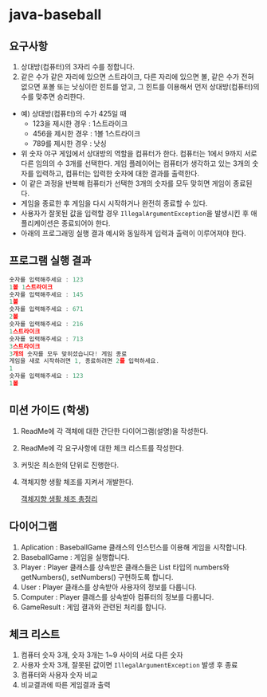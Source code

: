 # java-baseball
## 요구사항

1. 상대방(컴퓨터)의 3자리 수를 정합니다.
2. 같은 수가 같은 자리에 있으면 스트라이크, 다른 자리에 있으면 볼, 같은 수가 전혀 없으면 포볼 또는 낫싱이란 힌트를 얻고, 그 힌트를 이용해서 먼저 상대방(컴퓨터)의 수를 맞추면 승리한다.
- 예) 상대방(컴퓨터)의 수가 425일 때
  - 123을 제시한 경우 : 1스트라이크
  - 456을 제시한 경우 : 1볼 1스트라이크
  - 789를 제시한 경우 : 낫싱
- 위 숫자 야구 게임에서 상대방의 역할을 컴퓨터가 한다. 컴퓨터는 1에서 9까지 서로 다른 임의의 수 3개를 선택한다. 게임 플레이어는 컴퓨터가 생각하고 있는 3개의 숫자를 입력하고, 컴퓨터는 입력한 숫자에 대한 결과를 출력한다.
- 이 같은 과정을 반복해 컴퓨터가 선택한 3개의 숫자를 모두 맞히면 게임이 종료된다.
- 게임을 종료한 후 게임을 다시 시작하거나 완전히 종료할 수 있다.
- 사용자가 잘못된 값을 입력할 경우 `IllegalArgumentException`을 발생시킨 후 애플리케이션은 종료되어야 한다.
- 아래의 프로그래밍 실행 결과 예시와 동일하게 입력과 출력이 이루어져야 한다.

## 프로그램 실행 결과

```jsx
숫자를 입력해주세요 : 123
1볼 1스트라이크
숫자를 입력해주세요 : 145
1볼 
숫자를 입력해주세요 : 671
2볼 
숫자를 입력해주세요 : 216
1스트라이크 
숫자를 입력해주세요 : 713
3스트라이크 
3개의 숫자를 모두 맞히셨습니다! 게임 종료
게임을 새로 시작하려면 1, 종료하려면 2를 입력하세요.
1
숫자를 입력해주세요 : 123
1볼
```

## 미션 가이드 (학생)

1. ReadMe에 각 객체에 대한 간단한 다이어그램(설명)을 작성한다.
2. ReadMe에 각 요구사항에 대한 체크 리스트를 작성한다.
3. 커밋은 최소한의 단위로 진행한다.
4. 객체지향 생활 체조를 지켜서 개발한다.
    
    [객체지향 생활 체조 총정리](https://developerfarm.wordpress.com/2012/02/03/object_calisthenics_summary/)
    

## 다이어그램
1. Aplication : BaseballGame 클래스의 인스턴스를 이용해 게임을 시작합니다.
2. BaseballGame : 게임을 실행합니다.
3. Player : Player 클래스를 상속받은 클래스들은 List 타입의 numbers와 getNumbers(), setNumbers() 구현하도록 합니다.
4. User : Player 클래스를 상속받아 사용자의 정보를 다룹니다.
5. Computer : Player 클래스를 상속받아 컴퓨터의 정보를 다룹니다.
6. GameResult : 게임 결과와 관련된 처리를 합니다.

## 체크 리스트
1. 컴퓨터 숫자 3개, 숫자 3개는 1~9 사이의 서로 다른 숫자
2. 사용자 숫자 3개, 잘못된 값이면 `IllegalArgumentException` 발생 후 종료
3. 컴퓨터와 사용자 숫자 비교
4. 비교결과에 따른 게임결과 출력
